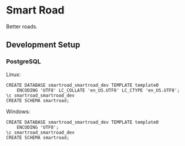 # Smart Road

Better roads.

## Development Setup

### PostgreSQL

Linux:

    CREATE DATABASE smartroad_smartroad_dev TEMPLATE template0
        ENCODING 'UTF8' LC_COLLATE 'en_US.UTF8' LC_CTYPE 'en_US.UTF8';
    \c smartroad_smartroad_dev
    CREATE SCHEMA smartroad;

Windows:

    CREATE DATABASE smartroad_smartroad_dev TEMPLATE template0
        ENCODING 'UTF8';
    \c smartroad_smartroad_dev
    CREATE SCHEMA smartroad;

